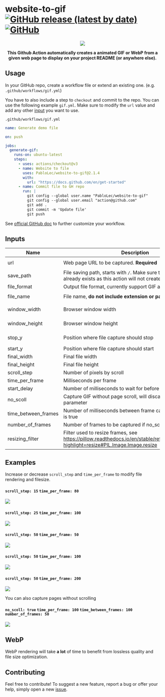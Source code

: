# website-to-gif [![GitHub release (latest by date)](https://img.shields.io/github/v/release/pablolec/website-to-gif)](https://github.com/PabloLec/website-to-gif/releases/) [![GitHub](https://img.shields.io/github/license/pablolec/website-to-gif)](https://github.com/PabloLec/website-to-gif/blob/main/LICENSE)


<p align="center">
    <img src="docs/images/ss_15_tps_80.gif">
</p>
<p align="center">
    <b>This Github Action automatically creates a animated GIF or WebP from a given web page to display on your project README (or anywhere else).</b>
</p>

## Usage


In your GitHub repo, create a workflow file or extend an existing one. (e.g. `.github/workflows/gif.yml`)

You have to also include a step to `checkout` and commit to the repo.
You can use the following example `gif.yml`. Make sure to modify the `url` value and add any other [input](#Inputs) you want to use.

`.github/workflows/gif.yml`
``` yaml
name: Generate demo file

on: push

jobs:
  generate-gif:
    runs-on: ubuntu-latest
    steps:
      - uses: actions/checkout@v3
      - name: Website to file
        uses: PabloLec/website-to-gif@2.1.4
        with:
          url: "https://docs.github.com/en/get-started"
      - name: Commit file to GH repo
        run: |
          git config --global user.name "PabloLec/website-to-gif"
          git config --global user.email "action@github.com"
          git add .
          git commit -m 'Update file'
          git push
```

See [official GitHub doc](https://docs.github.com/en/actions/reference/workflow-syntax-for-github-actions) to further customize your workflow.

## Inputs

| Name                 | Description                                                                                                                   | Default         | Example                          |
|----------------------|-------------------------------------------------------------------------------------------------------------------------------|-----------------|----------------------------------|
| url                  | Web page URL to be captured. **Required**                                                                                                   |                 | `url: "https://docs.github.com"` |
| save_path            | File saving path, starts with `/`. Make sure the path you provide already exists as this action will not create any directory. | repo root       | `save_path: "/docs/images/"`     |
| file_format          | Output file format, currently support GIF and WebP                                                                             | GIF             | `file_format: "WebP"`            |
| file_name            | File name, **do not include extension or path**                                                                                | demo            | `file_name: "ss_25_tps_100"`     |
| window_width         | Browser window width                                                                                                          | 1920 (px)       | `window_width: 1366`             |
| window_height        | Browser window height                                                                                                         | 1080 (px)       | `window_height: 768`             |
| stop_y               | Position where file capture should stop                                                                                       | bottom of page  | `stop_y: 800`                    |
| start_y              | Position where file capture should start                                                                                      | 0 (px)          | `start_y: 1024`                  |
| final_width          | Final file width                                                                                                              | 640 (px)        | `final_width: 1024`              |
| final_height         | Final file height                                                                                                             | 360 (px)        | `final_height: 576`              |
| scroll_step          | Number of pixels by scroll                                                                                                    | 25 (px)         | `scroll_step: 50`                |
| time_per_frame       | Milliseconds per frame                                                                                                        | 100 (ms)        | `time_per_frame: 200`            |
| start_delay          | Number of milliseconds to wait for before starting capture                                                                    | 0 (ms)          | `start_delay: 100`               |
| no_scoll             | Capture GIF without page scroll, will discard any scroll related parameter                                                    | false           | `no_scoll: true`                 |
| time_between_frames  | Number of milliseconds between frame captures if no_scroll is true                                                            | 100 (ms)        | `time_between_frames: 200`       |
| number_of_frames     | Number of frames to be captured if no_scroll is true                                                                           | 20              | `number_of_frames: 50`           |
| resizing_filter      | Filter used to resize frames, see https://pillow.readthedocs.io/en/stable/reference/Image.html?highlight=resize#PIL.Image.Image.resize | LANCZOS         | `resizing_filter: "LANCZOS"`     |

## Examples

Increase or decrease `scroll_step` and `time_per_frame` to modify file rendering and filesize.

#### `scroll_step: 15` `time_per_frame: 80`
![](/docs/images/ss_15_tps_80.gif)
#### `scroll_step: 25` `time_per_frame: 100`
![](/docs/images/ss_25_tps_100.gif)
#### `scroll_step: 50` `time_per_frame: 50`
![](/docs/images/ss_50_tps_50.gif)
#### `scroll_step: 50` `time_per_frame: 100`
![](/docs/images/ss_50_tps_100.gif)
#### `scroll_step: 50` `time_per_frame: 200`
![](/docs/images/ss_50_tps_200.gif)

You can also capture pages without scrolling

#### `no_scoll: true` `time_per_frame: 100` `time_between_frames: 100` `number_of_frames: 50`
![](/docs/images/animated_no_scroll.gif)

## WebP

WebP rendering will take **a lot** of time to benefit from lossless quality and file size optimization.

## Contributing

Feel free to contribute!
To suggest a new feature, report a bug or offer your help, simply open a new [issue](https://github.com/PabloLec/website-to-gif/issues).
